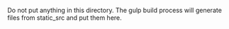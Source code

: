 Do not put anything in this directory. The gulp build process will generate files from static_src and put them here.
